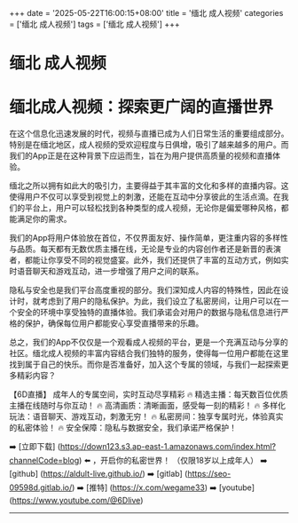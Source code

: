 +++
date = '2025-05-22T16:00:15+08:00'
title = '缅北 成人视频'
categories = ['缅北 成人视频']
tags = ['缅北 成人视频']
+++

# 缅北 成人视频

# 缅北成人视频：探索更广阔的直播世界

在这个信息化迅速发展的时代，视频与直播已成为人们日常生活的重要组成部分。特别是在缅北地区，成人视频的受欢迎程度与日俱增，吸引了越来越多的用户。而我们的App正是在这种背景下应运而生，旨在为用户提供高质量的视频和直播体验。

缅北之所以拥有如此大的吸引力，主要得益于其丰富的文化和多样的直播内容。这使得用户不仅可以享受到视觉上的刺激，还能在互动中分享彼此的生活点滴。在我们的平台上，用户可以轻松找到各种类型的成人视频，无论你是偏爱哪种风格，都能满足你的需求。

我们的App将用户体验放在首位，不仅界面友好、操作简单，更注重内容的多样性与品质。每天都有无数优质主播在线，无论是专业的内容创作者还是新晋的表演者，都能让你享受不同的视觉盛宴。此外，我们还提供了丰富的互动方式，例如实时语音聊天和游戏互动，进一步增强了用户之间的联系。

隐私与安全也是我们平台高度重视的部分。我们深知成人内容的特殊性，因此在设计时，就考虑到了用户的隐私保护。为此，我们设立了私密房间，让用户可以在一个安全的环境中享受独特的直播体验。我们承诺会对用户的数据与隐私信息进行严格的保护，确保每位用户都能安心享受直播带来的乐趣。

总之，我们的App不仅仅是一个观看成人视频的平台，更是一个充满互动与分享的社区。缅北成人视频的丰富内容结合我们独特的服务，使得每一位用户都能在这里找到属于自己的快乐。而你是否准备好，加入这个专属的领域，与我们一起探索更多精彩内容？

【6D直播】
成年人的专属空间，实时互动尽享精彩
🔥 精选主播：每天数百位优质主播在线随时与你互动！
🔥 高清画质：清晰画面，感受每一刻的精彩！
🔥 多样化玩法：语音聊天、游戏互动，刺激无穷！
🔥 私密房间：独享专属时光，体验真实的私密体验！
🔥 安全保障：隐私与数据安全，我们承诺严格保护！

➡️ [立即下载] (https://down123.s3.ap-east-1.amazonaws.com/index.html?channelCode=blog) ⬅️ ，开启你的私密世界！
（仅限18岁以上成年人）
➡️ [github] (https://aldult-live.github.io/)
➡️ [gitlab] (https://seo-09598d.gitlab.io/)
➡️ [推特] (https://x.com/wegame33)
➡️ [youtube] (https://www.youtube.com/@6Dlive)

---
